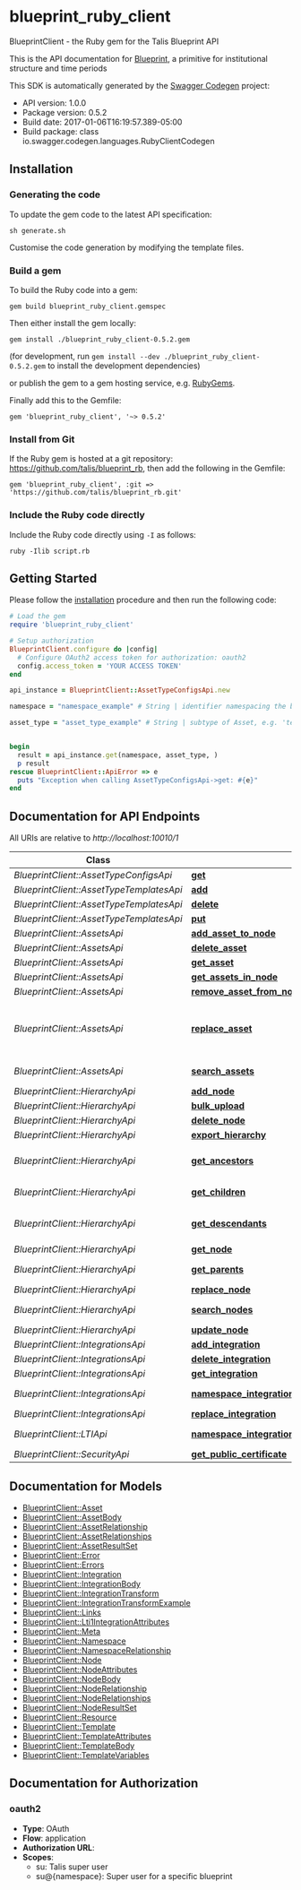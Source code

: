 # blueprint_ruby_client

BlueprintClient - the Ruby gem for the Talis Blueprint API

This is the API documentation for [Blueprint](https://github.com/talis/blueprint-server), a primitive for institutional structure and time periods

This SDK is automatically generated by the [Swagger Codegen](https://github.com/swagger-api/swagger-codegen) project:

- API version: 1.0.0
- Package version: 0.5.2
- Build date: 2017-01-06T16:19:57.389-05:00
- Build package: class io.swagger.codegen.languages.RubyClientCodegen

## Installation

### Generating the code

To update the gem code to the latest API specification:

```shell
sh generate.sh
```

Customise the code generation by modifying the template files.

### Build a gem

To build the Ruby code into a gem:

```shell
gem build blueprint_ruby_client.gemspec
```

Then either install the gem locally:

```shell
gem install ./blueprint_ruby_client-0.5.2.gem
```
(for development, run `gem install --dev ./blueprint_ruby_client-0.5.2.gem` to install the development dependencies)

or publish the gem to a gem hosting service, e.g. [RubyGems](https://rubygems.org/).

Finally add this to the Gemfile:

    gem 'blueprint_ruby_client', '~> 0.5.2'

### Install from Git

If the Ruby gem is hosted at a git repository: https://github.com/talis/blueprint_rb, then add the following in the Gemfile:

    gem 'blueprint_ruby_client', :git => 'https://github.com/talis/blueprint_rb.git'

### Include the Ruby code directly

Include the Ruby code directly using `-I` as follows:

```shell
ruby -Ilib script.rb
```

## Getting Started

Please follow the [installation](#installation) procedure and then run the following code:
```ruby
# Load the gem
require 'blueprint_ruby_client'

# Setup authorization
BlueprintClient.configure do |config|
  # Configure OAuth2 access token for authorization: oauth2
  config.access_token = 'YOUR ACCESS TOKEN'
end

api_instance = BlueprintClient::AssetTypeConfigsApi.new

namespace = "namespace_example" # String | identifier namespacing the blueprint. It must start with a letter or underscore and can only be followed by letters, numbers and underscores.

asset_type = "asset_type_example" # String | subtype of Asset, e.g. 'textbooks', 'digitisations', etc.


begin
  result = api_instance.get(namespace, asset_type, )
  p result
rescue BlueprintClient::ApiError => e
  puts "Exception when calling AssetTypeConfigsApi->get: #{e}"
end

```

## Documentation for API Endpoints

All URIs are relative to *http://localhost:10010/1*

Class | Method | HTTP request | Description
------------ | ------------- | ------------- | -------------
*BlueprintClient::AssetTypeConfigsApi* | [**get**](docs/AssetTypeConfigsApi.md#get) | **GET** /{namespace}/assets/{assetType}/templates |
*BlueprintClient::AssetTypeTemplatesApi* | [**add**](docs/AssetTypeTemplatesApi.md#add) | **POST** /{namespace}/assets/{assetType}/templates |
*BlueprintClient::AssetTypeTemplatesApi* | [**delete**](docs/AssetTypeTemplatesApi.md#delete) | **DELETE** /{namespace}/assets/{assetType}/templates |
*BlueprintClient::AssetTypeTemplatesApi* | [**put**](docs/AssetTypeTemplatesApi.md#put) | **PUT** /{namespace}/assets/{assetType}/templates |
*BlueprintClient::AssetsApi* | [**add_asset_to_node**](docs/AssetsApi.md#add_asset_to_node) | **PUT** /{namespace}/nodes/{type}/{id}/assets/{assetType}/{assetId} |
*BlueprintClient::AssetsApi* | [**delete_asset**](docs/AssetsApi.md#delete_asset) | **DELETE** /{namespace}/assets/{assetType}/{assetId} |
*BlueprintClient::AssetsApi* | [**get_asset**](docs/AssetsApi.md#get_asset) | **GET** /{namespace}/assets/{assetType}/{assetId} |
*BlueprintClient::AssetsApi* | [**get_assets_in_node**](docs/AssetsApi.md#get_assets_in_node) | **GET** /{namespace}/nodes/{type}/{id}/assets |
*BlueprintClient::AssetsApi* | [**remove_asset_from_node**](docs/AssetsApi.md#remove_asset_from_node) | **DELETE** /{namespace}/nodes/{type}/{id}/assets/{assetType}/{assetId} |
*BlueprintClient::AssetsApi* | [**replace_asset**](docs/AssetsApi.md#replace_asset) | **PUT** /{namespace}/assets/{assetType}/{assetId} | Replaces the Asset with the data sent in the body
*BlueprintClient::AssetsApi* | [**search_assets**](docs/AssetsApi.md#search_assets) | **GET** /{namespace}/assets | Search assets
*BlueprintClient::HierarchyApi* | [**add_node**](docs/HierarchyApi.md#add_node) | **POST** /{namespaceIncGlobal}/nodes |
*BlueprintClient::HierarchyApi* | [**bulk_upload**](docs/HierarchyApi.md#bulk_upload) | **POST** /{namespace}/nodes.csv |
*BlueprintClient::HierarchyApi* | [**delete_node**](docs/HierarchyApi.md#delete_node) | **DELETE** /{namespace}/nodes/{type}/{id} |
*BlueprintClient::HierarchyApi* | [**export_hierarchy**](docs/HierarchyApi.md#export_hierarchy) | **GET** /{namespace}/nodes.csv |
*BlueprintClient::HierarchyApi* | [**get_ancestors**](docs/HierarchyApi.md#get_ancestors) | **GET** /{namespace}/nodes/{type}/{id}/ancestors | Get ancestor nodes
*BlueprintClient::HierarchyApi* | [**get_children**](docs/HierarchyApi.md#get_children) | **GET** /{namespace}/nodes/{type}/{id}/children | Get child nodes
*BlueprintClient::HierarchyApi* | [**get_descendants**](docs/HierarchyApi.md#get_descendants) | **GET** /{namespace}/nodes/{type}/{id}/descendants | Get descendant nodes
*BlueprintClient::HierarchyApi* | [**get_node**](docs/HierarchyApi.md#get_node) | **GET** /{namespace}/nodes/{type}/{id} |
*BlueprintClient::HierarchyApi* | [**get_parents**](docs/HierarchyApi.md#get_parents) | **GET** /{namespace}/nodes/{type}/{id}/parents | Get parent nodes
*BlueprintClient::HierarchyApi* | [**replace_node**](docs/HierarchyApi.md#replace_node) | **PUT** /{namespace}/nodes/{type}/{id} |
*BlueprintClient::HierarchyApi* | [**search_nodes**](docs/HierarchyApi.md#search_nodes) | **GET** /{namespaceIncGlobal}/nodes | Search nodes
*BlueprintClient::HierarchyApi* | [**update_node**](docs/HierarchyApi.md#update_node) | **PATCH** /{namespace}/nodes/{type}/{id} |
*BlueprintClient::IntegrationsApi* | [**add_integration**](docs/IntegrationsApi.md#add_integration) | **POST** /{namespace}/integrations |
*BlueprintClient::IntegrationsApi* | [**delete_integration**](docs/IntegrationsApi.md#delete_integration) | **DELETE** /{namespace}/integrations/{integrationType}/{integrationId} |
*BlueprintClient::IntegrationsApi* | [**get_integration**](docs/IntegrationsApi.md#get_integration) | **GET** /{namespace}/integrations/{integrationType}/{integrationId} |
*BlueprintClient::IntegrationsApi* | [**namespace_integrations_lti1_integration_id_assets_asset_type_asset_id_post**](docs/IntegrationsApi.md#namespace_integrations_lti1_integration_id_assets_asset_type_asset_id_post) | **POST** /{namespace}/integrations/lti1/{integrationId}/assets/{assetType}/{assetId} |
*BlueprintClient::IntegrationsApi* | [**replace_integration**](docs/IntegrationsApi.md#replace_integration) | **PUT** /{namespace}/integrations/{integrationType}/{integrationId} |
*BlueprintClient::LTIApi* | [**namespace_integrations_lti1_integration_id_assets_asset_type_asset_id_post**](docs/LTIApi.md#namespace_integrations_lti1_integration_id_assets_asset_type_asset_id_post) | **POST** /{namespace}/integrations/lti1/{integrationId}/assets/{assetType}/{assetId} |
*BlueprintClient::SecurityApi* | [**get_public_certificate**](docs/SecurityApi.md#get_public_certificate) | **GET** /keys/public |


## Documentation for Models

 - [BlueprintClient::Asset](docs/Asset.md)
 - [BlueprintClient::AssetBody](docs/AssetBody.md)
 - [BlueprintClient::AssetRelationship](docs/AssetRelationship.md)
 - [BlueprintClient::AssetRelationships](docs/AssetRelationships.md)
 - [BlueprintClient::AssetResultSet](docs/AssetResultSet.md)
 - [BlueprintClient::Error](docs/Error.md)
 - [BlueprintClient::Errors](docs/Errors.md)
 - [BlueprintClient::Integration](docs/Integration.md)
 - [BlueprintClient::IntegrationBody](docs/IntegrationBody.md)
 - [BlueprintClient::IntegrationTransform](docs/IntegrationTransform.md)
 - [BlueprintClient::IntegrationTransformExample](docs/IntegrationTransformExample.md)
 - [BlueprintClient::Links](docs/Links.md)
 - [BlueprintClient::Lti1IntegrationAttributes](docs/Lti1IntegrationAttributes.md)
 - [BlueprintClient::Meta](docs/Meta.md)
 - [BlueprintClient::Namespace](docs/Namespace.md)
 - [BlueprintClient::NamespaceRelationship](docs/NamespaceRelationship.md)
 - [BlueprintClient::Node](docs/Node.md)
 - [BlueprintClient::NodeAttributes](docs/NodeAttributes.md)
 - [BlueprintClient::NodeBody](docs/NodeBody.md)
 - [BlueprintClient::NodeRelationship](docs/NodeRelationship.md)
 - [BlueprintClient::NodeRelationships](docs/NodeRelationships.md)
 - [BlueprintClient::NodeResultSet](docs/NodeResultSet.md)
 - [BlueprintClient::Resource](docs/Resource.md)
 - [BlueprintClient::Template](docs/Template.md)
 - [BlueprintClient::TemplateAttributes](docs/TemplateAttributes.md)
 - [BlueprintClient::TemplateBody](docs/TemplateBody.md)
 - [BlueprintClient::TemplateVariables](docs/TemplateVariables.md)


## Documentation for Authorization


### oauth2

- **Type**: OAuth
- **Flow**: application
- **Authorization URL**:
- **Scopes**:
  - su: Talis super user
  - su@{namespace}: Super user for a specific blueprint

